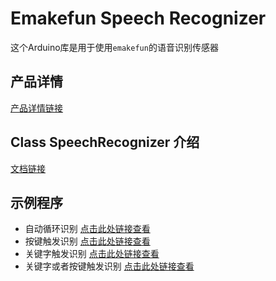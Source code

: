 # Emakefun Speech Recognizer

这个Arduino库是用于使用`emakefun`的语音识别传感器

## 产品详情

[产品详情链接]()

## Class SpeechRecognizer 介绍

[文档链接](https://emakefun-arduino-library.github.io/emakefun_speech_recognizer/class_speech_recognizer.html)

## 示例程序

- 自动循环识别 [点击此处链接查看](https://emakefun-arduino-library.github.io/emakefun_speech_recognizer/trigger_auto_8ino-example.html)
- 按键触发识别 [点击此处链接查看](https://emakefun-arduino-library.github.io/emakefun_speech_recognizer/trigger_button_8ino-example.html)
- 关键字触发识别 [点击此处链接查看](https://emakefun-arduino-library.github.io/emakefun_speech_recognizer/trigger_keyword_8ino-example.html)
- 关键字或者按键触发识别 [点击此处链接查看](https://emakefun-arduino-library.github.io/emakefun_speech_recognizer/trigger_button_and_keyword_8ino-example.html)
